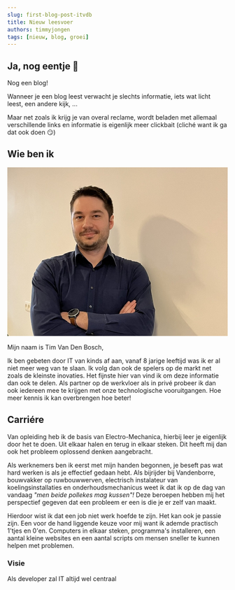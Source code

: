```yaml
---
slug: first-blog-post-itvdb
title: Nieuw leesvoer
authors: timmyjongen
tags: [nieuw, blog, groei]
---
```


## Ja, nog eentje 🎉

Nog een blog!

Wanneer je een blog leest verwacht je slechts informatie, iets wat licht leest, een andere kijk, ...

Maar net zoals ik krijg je van overal reclame, wordt beladen met allemaal verschillende links en informatie is eigenlijk meer clickbait (cliché want ik ga dat ook doen :smirk:)

## Wie ben ik

![foto van tim](tim.jpeg)

Mijn naam is Tim Van Den Bosch,

Ik ben gebeten door IT van kinds af aan, vanaf 8 jarige leeftijd was ik er al niet meer weg van te slaan. Ik volg dan ook de spelers op de markt net zoals de kleinste inovaties. Het fijnste hier van vind ik om deze informatie dan ook te delen.
Als partner op de werkvloer als in privé probeer ik dan ook iedereen mee te krijgen met onze technologische vooruitgangen.
Hoe meer kennis ik kan overbrengen hoe beter!

## Carriére

Van opleiding heb ik de basis van Electro-Mechanica, hierbij leer je eigenlijk door het te doen. Uit elkaar halen en terug in elkaar steken. Dit heeft mij dan ook het probleem oplossend denken aangebracht.

Als werknemers ben ik eerst met mijn handen begonnen, je beseft pas wat hard werken is als je effectief gedaan hebt.
Als bijrijder bij Vandenborre, bouwvakker op ruwbouwwerven, electrisch instalateur van koelingsinstallaties en onderhoudsmechanicus weet ik dat ik op de dag van vandaag _"men beide pollekes mag kussen"!_
Deze beroepen hebben mij het perspectief gegeven dat een probleem er een is die je er zelf van maakt.

Hierdoor wist ik dat een job niet werk hoefde te zijn. Het kan ook je passie zijn. Een voor de hand liggende keuze voor mij want ik ademde practisch 1'tjes en 0'en. Computers in elkaar steken, programma's installeren, een aantal kleine websites en een aantal scripts om mensen sneller te kunnen helpen met problemen.

### Visie

Als developer zal IT altijd wel centraal

